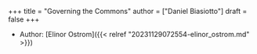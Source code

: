 +++
title = "Governing the Commons"
author = ["Daniel Biasiotto"]
draft = false
+++

-   Author: [Elinor Ostrom]({{< relref "20231129072554-elinor_ostrom.md" >}})
